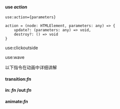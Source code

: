 #### use *action*


```
use:action={parameters}
```

```
action = (node: HTMLElement, parameters: any) => {
	update?: (parameters: any) => void,
	destroy?: () => void
}
```

use:clickoutside

use:wave


以下指令在动画中详细讲解

#### transition:*fn*


#### in: *fn* /out:*fn*


#### animate:*fn*
